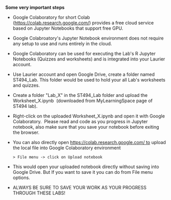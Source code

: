 **Some very important steps**

- Google Colaboratory for short Colab (https://colab.research.google.com/) provides a free cloud service based on Jupyter Notebooks that support free GPU.

- Google Colabroatory's Jupyter Notebook environment does not require any setup to use and runs entirely in the cloud.

- Google Colaboratory can be used for executing the Lab's R Jupyter Notebooks (Quizzes and worksheets) and is integrated into your Laurier account.

- Use Laurier account and open Google Drive, create a folder named ST494_Lab. This folder would be used to hold your all Lab's worksheets and quizzes.

- Create a folder "Lab_X" in the ST494_Lab folder and upload the Worksheet_X.ipynb  (downloaded from MyLearningSpace page of ST494 lab).

- Right-click on the uploaded Worksheet_X.ipynb and open it with Google Colaboratory.  Please read and code as you progress in Jupyter notebook, also make sure that you save your notebook before exiting the browser.

- You can also directly open https://colab.research.google.com/ to upload the local file into Google Colaboratory environment

      > File menu -> click on Upload notebook 

- This would open your uploaded notebook directly without saving into Google Drive. But If you want to save it you can do from File menu options.

- ALWAYS BE SURE TO SAVE YOUR WORK AS YOUR PROGRESS THROUGH THESE LABS!